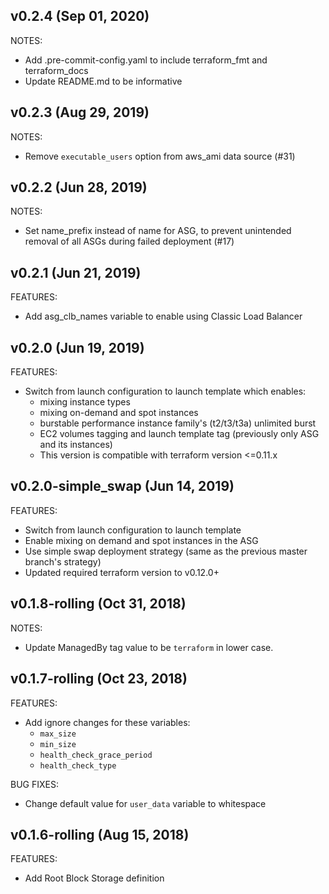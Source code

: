 ## v0.2.4 (Sep 01, 2020)

NOTES:
* Add .pre-commit-config.yaml to include terraform_fmt and terraform_docs
* Update README.md to be informative

## v0.2.3 (Aug 29, 2019)

NOTES:

* Remove `executable_users` option from aws_ami data source (#31)

## v0.2.2 (Jun 28, 2019)

NOTES:

* Set name_prefix instead of name for ASG, to prevent unintended removal of all ASGs during failed deployment (#17)

## v0.2.1 (Jun 21, 2019)

FEATURES:

* Add asg_clb_names variable to enable using Classic Load Balancer

## v0.2.0 (Jun 19, 2019)

FEATURES:

* Switch from launch configuration to launch template which enables:
    * mixing instance types
    * mixing on-demand and spot instances
    * burstable performance instance family's (t2/t3/t3a) unlimited burst
    * EC2 volumes tagging and launch template tag (previously only ASG and its instances)
    * This version is compatible with terraform version <=0.11.x

## v0.2.0-simple_swap (Jun 14, 2019)

FEATURES:

* Switch from launch configuration to launch template
* Enable mixing on demand and spot instances in the ASG
* Use simple swap deployment strategy (same as the previous master branch's strategy)
* Updated required terraform version to v0.12.0+

## v0.1.8-rolling (Oct 31, 2018)

NOTES:

* Update ManagedBy tag value to be `terraform` in lower case.

## v0.1.7-rolling (Oct 23, 2018)

FEATURES:

* Add ignore changes for these variables:
    * `max_size`
    * `min_size`
    * `health_check_grace_period`
    * `health_check_type`

BUG FIXES:

* Change default value for `user_data` variable to whitespace

## v0.1.6-rolling (Aug 15, 2018)

FEATURES:

* Add Root Block Storage definition
